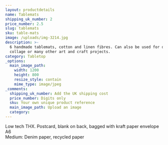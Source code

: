 ```yaml
---
layout: productdetails
name: Tablemats
shipping_uk_number: 2
price_number: 2.5
slug: tablemats
sku: table-mats
image: /uploads/img-3214.jpg
description: >-
  6 handmade tablemats, cotton and linen fibres. Can also be used for drawing,
  collage or many other art and craft projects.
category: Tabletop
_options:
  main_image_path:
    width: 1200
    height: 800
    resize_style: contain
    mime_type: image/jpeg
_comments:
  shipping_uk_number: Add the UK shipping cost
  price_number: Digits only
  sku: Your own unique product reference
  main_image_path: Upload an image
  category:
---
```

Low tech THX. Postcard, blank on back, bagged with kraft paper envelope  
A6  
Medium: Denim paper, recycled paper